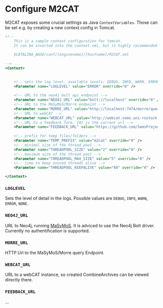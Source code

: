 Configure M2CAT
===============

M2CAT exposes some crucial settings as Java `ContextVariables`. Those can be set e.g. by creating a new context config in Tomcat.

```xml
<!--
	This is a sample context configuration for tomcat.
	It can be inserted into the context.xml, but it highly recommended to store it in
	
	$CATALINA_BASE/conf/[enginename]/[hostname]/M2CAT.xml
	
-->
<Context>
	
	
	<!-- sets the log level. available levels: DEBUG, INFO, WARN, ERROR, NONE -->
	<Parameter name="LOGLEVEL" value="ERROR" override="0" />
	
	<!-- URL to the neo4j bolt api endpoint -->
	<Parameter name="NEO4J_URL" value="bolt://localhost" override="0" />
	<!-- URL to the MaSyMoS/Morre endpoint -->
	<Parameter name="MORRE_URL" value="http://localhost:7474/morre/query" override="0" />
	<!-- URL to webCAT -->
	<Parameter name="WEBCAT_URL" value="http://webcat.sems.uni-rostock.de" override="0" />
	<!-- URL to a feedback form. {0} is the current url -->
	<Parameter name="FEEDBACK_URL" value="https://github.com/SemsProject/M2CAT/issues/new?from={0}" override="0" />
	
	<!-- prefix for temp files/folders -->
	<Parameter name="TEMP_PREFIX" value="m2cat" override="0" />
	<!-- minimal size of the thread pool -->
	<Parameter name="THREADPOOL_SIZE" value="2" override="0" />
	<!-- maximum size of the thread pool -->
	<Parameter name="THREADPOOL_MAX_SIZE" value="5" override="0" />
	<!-- time to keep unused threads alive -->
	<Parameter name="THREADPOOL_KEEPALIVE" value="60" override="0" />

</Context>
```
### `LOGLEVEL`
Sets the level of detail in the logs. Possible values are `DEBUG`, `INFO`, `WARN`, `ERROR`, `NONE`.

### `NEO4J_URL`
URL to Neo4j, running [MaSyMoS](). It is adviced to use the Neo4j Bolt driver. Currently no authentification is supported.

### `MORRE_URL`
HTTP Url to the MaSyMoS/Morre query Endpoint.

### `WEBCAT_URL`
URL to a webCAT instance, so created CombineArchives can be viewed directly there.

### `FEEDBACK_URL`
...
